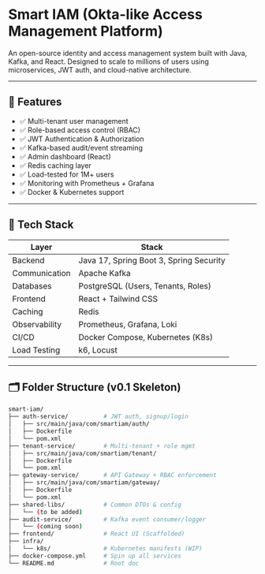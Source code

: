 # Smart IAM (Okta-like Access Management Platform)

An open-source identity and access management system built with Java, Kafka, and React. Designed to scale to millions of users using microservices, JWT auth, and cloud-native architecture.

---

## 🎯 Features

- ✅ Multi-tenant user management
- ✅ Role-based access control (RBAC)
- ✅ JWT Authentication & Authorization
- ✅ Kafka-based audit/event streaming
- ✅ Admin dashboard (React)
- ✅ Redis caching layer
- ✅ Load-tested for 1M+ users
- ✅ Monitoring with Prometheus + Grafana
- ✅ Docker & Kubernetes support

---

## 🔧 Tech Stack

| Layer         | Stack                                   |
| ------------- | --------------------------------------- |
| Backend       | Java 17, Spring Boot 3, Spring Security |
| Communication | Apache Kafka                            |
| Databases     | PostgreSQL (Users, Tenants, Roles)      |
| Frontend      | React + Tailwind CSS                    |
| Caching       | Redis                                   |
| Observability | Prometheus, Grafana, Loki               |
| CI/CD         | Docker Compose, Kubernetes (K8s)        |
| Load Testing  | k6, Locust                              |

---

## 🗂️ Folder Structure (v0.1 Skeleton)

```bash
smart-iam/
├── auth-service/          # JWT auth, signup/login
│   ├── src/main/java/com/smartiam/auth/
│   ├── Dockerfile
│   └── pom.xml
├── tenant-service/        # Multi-tenant + role mgmt
│   ├── src/main/java/com/smartiam/tenant/
│   ├── Dockerfile
│   └── pom.xml
├── gateway-service/       # API Gateway + RBAC enforcement
│   ├── src/main/java/com/smartiam/gateway/
│   ├── Dockerfile
│   └── pom.xml
├── shared-libs/           # Common DTOs & config
│   └── (to be added)
├── audit-service/         # Kafka event consumer/logger
│   └── (coming soon)
├── frontend/              # React UI (Scaffolded)
├── infra/
│   └── k8s/               # Kubernetes manifests (WIP)
├── docker-compose.yml     # Spin up all services
└── README.md              # Root doc
